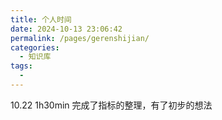 ```yaml
---
title: 个人时间
date: 2024-10-13 23:06:42
permalink: /pages/gerenshijian/
categories:
  - 知识库
tags:
  - 
---
```

10.22
1h30min     完成了指标的整理，有了初步的想法
